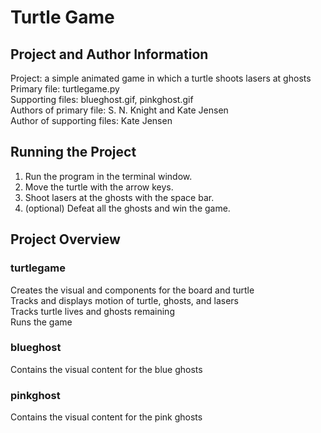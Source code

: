 # Turtle Game

## Project and Author Information

Project: a simple animated game in which a turtle shoots lasers at ghosts  
Primary file: turtlegame.py  
Supporting files: blueghost.gif, pinkghost.gif  
Authors of primary file: S. N. Knight and Kate Jensen  
Author of supporting files: Kate Jensen  

## Running the Project

1. Run the program in the terminal window. 
2. Move the turtle with the arrow keys.
3. Shoot lasers at the ghosts with the space bar. 
4. (optional) Defeat all the ghosts and win the game.

## Project Overview

### turtlegame

Creates the visual and components for the board and turtle  
Tracks and displays motion of turtle, ghosts, and lasers  
Tracks turtle lives and ghosts remaining  
Runs the game

### blueghost
Contains the visual content for the blue ghosts

### pinkghost
Contains the visual content for the pink ghosts
